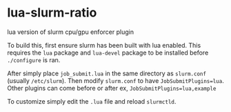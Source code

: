 # lua-slurm-ratio
lua version of slurm cpu/gpu enforcer plugin

To build this, first ensure slurm has been built with lua enabled. This requires 
the `lua` package and `lua-devel` package to be installed before `./configure` is ran.


After simply place `job_submit.lua` in the same directory as `slurm.conf` (usually `/etc/slurm`). Then
modify `slurm.conf` to have `JobSubmitPlugins=lua`. Other plugins can come before or after ex, `JobSubmitPlugins=lua,example`

To customize simply edit the `.lua` file and reload `slurmctld`. 